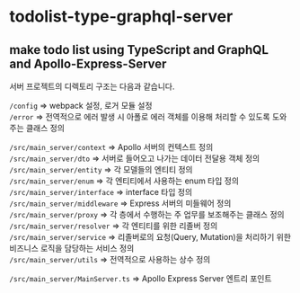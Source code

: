 # todolist-type-graphql-server
## make todo list using TypeScript and GraphQL and Apollo-Express-Server

서버 프로젝트의 디렉토리 구조는 다음과 같습니다.

`/config`                         => webpack 설정, 로거 모듈 설정  
`/error`                          => 전역적으로 에러 발생 시 아폴로 에러 객체를 이용해 처리할 수 있도록 도와주는 클래스 정의  
  
`/src/main_server/context`        => Apollo 서버의 컨텍스트 정의  
`/src/main_server/dto`            => 서버로 들어오고 나가는 데이터 전달용 객체 정의  
`/src/main_server/entity`         => 각 모델들의 엔티티 정의  
`/src/main_server/enum`           => 각 엔티티에서 사용하는 enum 타입 정의  
`/src/main_server/interface`      => interface 타입 정의  
`/src/main_server/middleware`     => Express 서버의 미들웨어 정의  
`/src/main_server/proxy`          => 각 층에서 수행하는 주 업무를 보조해주는 클래스 정의  
`/src/main_server/resolver`       => 각 엔티티를 위한 리졸버 정의  
`/src/main_server/service`        => 리졸버로의 요청(Query, Mutation)을 처리하기 위한 비즈니스 로직을 담당하는 서비스 정의  
`/src/main_server/utils`          => 전역적으로 사용하는 상수 정의  
  
`/src/main_server/MainServer.ts`  => Apollo Express Server 엔트리 포인트
